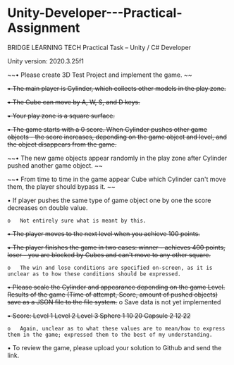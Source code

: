 # Unity-Developer---Practical-Assignment

BRIDGE LEARNING TECH
Practical Task – Unity / C# Developer


Unity version: 2020.3.25f1

~~•	Please create 3D Test Project and implement the game. ~~

~~•	The main player is Cylinder, which collects other models in the play zone.~~

~~•	The Cube can move by A, W, S, and D keys.~~

~~•	Your play zone is a square surface.~~

~~•	The game starts with a 0 score. When Cylinder pushes other game objects - the score increases, depending on the game object and level, and the object disappears from the game.~~

~~•	The new game objects appear randomly in the play zone after Cylinder pushed another game object. ~~

~~•	From time to time in the game appear Cube which Cylinder can't move them, the player should bypass it. ~~

•	If player pushes the same type of game object one by one the score decreases on double value.

    o	Not entirely sure what is meant by this.

~~•	The player moves to the next level when you achieve 100 points.~~

~~•	The player finishes the game in two cases: winner - achieves 400 points, loser - you are blocked by Cubes and can't move to any other square.~~

    o	The win and lose conditions are specified on-screen, as it is unclear as to how these conditions should be expressed.

~~•	Please scale the Cylinder and appearance depending on the game Level. Results of the game (Time of attempt, Score, amount of pushed objects) save as a JSON file to the file system.~~
    o	Save data is not yet implemented

~~•	Score:
            Level 1     Level 2     Level 3
Sphere      1           10          20
Capsule     2           12          22~~

    o	Again, unclear as to what these values are to mean/how to express them in the game; expressed them to the best of my understanding.

•	To review the game, please upload your solution to Github and send the link.
